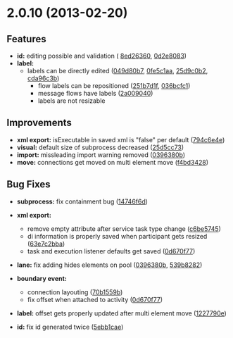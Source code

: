 <a name="2.0.10"></a>
# 2.0.10 (2013-02-20)

## Features

- **id:** editing possible and validation (
	[8ed26360](https://github.com/camunda/bpmn2-modeler/commit/8ed263605baab351c3150ae51f09ab9e38058c17), 
	[0d2e8083](https://github.com/camunda/bpmn2-modeler/commit/0d2e80831527b81cff5fd5a015b763fb6a876b14))
- **label:** 
  - labels can be directly edited 
  	([049d80b7](https://github.com/camunda/bpmn2-modeler/commit/049d80b76f2ff8b660f907210cf341781ac671eb), 
    [0fe5c1aa](https://github.com/camunda/bpmn2-modeler/commit/0fe5c1aae73cc6a6549bd70b564c54072f27ac3b), 
    [25d9c0b2](https://github.com/camunda/bpmn2-modeler/commit/25d9c0b2b58b7d08d19db65d1f5e9a013a3f0453), 
    [cda96c3b](https://github.com/camunda/bpmn2-modeler/commit/cda96c3be0b4046230c9291c22c3739a93ddfe4c))
	- flow labels can be repositioned 
	  ([251b7d1f](https://github.com/camunda/bpmn2-modeler/commit/251b7d1fe86c31acd3811f10c289996421b4ba4e), 
	  [036bcfc1](https://github.com/camunda/bpmn2-modeler/commit/036bcfc15d0c1b69b5734c76a5a65abb4630fe32))
	- message flows have labels 
		([2a009040](https://github.com/camunda/bpmn2-modeler/commit/2a009040322c5e2b3dba1f773b386b3b574ca3a6))
	- labels are not resizable

## Improvements

- **xml export:** isExecutable in saved xml is "false" per default
	([794c6e4e](https://github.com/camunda/bpmn2-modeler/commit/794c6e4ecfa230b288050a12a498d4ab1ffa4512))
- **visual:** default size of subprocess decreased
	([25d5cc73](https://github.com/camunda/bpmn2-modeler/commit/25d5cc73efac5e58e1d0b1d8c61ae90b9d0e9b2f))
- **import:** missleading import warning removed
	([0396380b](https://github.com/camunda/bpmn2-modeler/commit/0396380bdc99dd977e67f1cbb8336792d7a38e61))
- **move:** connections get moved on multi element move
	([f4bd3428](https://github.com/camunda/bpmn2-modeler/commit/f4bd3428acead69d4cf9047c15ead8de07fd3ac8))

## Bug Fixes

- **subprocess:** fix containment bug
	([14746f6d](https://github.com/camunda/bpmn2-modeler/commit/14746f6d32a69d3d6649ae829a3e03345e935114))

- **xml export:**
	- remove empty attribute after service task type change 
	  ([c6be5745](https://github.com/camunda/bpmn2-modeler/commit/c6be57452042d0bc4482e8401c1df15fdb1d44d1))
  - di information is properly saved when participant gets resized 
	  ([63e7c2bba](https://github.com/camunda/bpmn2-modeler/commit/63e7c2bbaf0fbdeb9c66292d5fcf8044c9154221))
  - task and execution listener defaults get saved 
	  ([0d670f77](https://github.com/camunda/bpmn2-modeler/commit/0d670f77ec19edd8586fe39e7295a5a342294198))

- **lane:** fix adding hides elements on pool 
	([0396380b](https://github.com/camunda/bpmn2-modeler/commit/0396380bdc99dd977e67f1cbb8336792d7a38e61), 
	[539b8282](https://github.com/camunda/bpmn2-modeler/commit/539b828229727f936c4feddbb8c4bc819e414264))
- **boundary event:**
	- connection layouting 
	  ([70b1559b](https://github.com/camunda/bpmn2-modeler/commit/70b1559bbc0e9989ef938d096b8fd4151cd4bf65))
  - fix offset when attached to activity
	  ([0d670f77](https://github.com/camunda/bpmn2-modeler/commit/0d670f77ec19edd8586fe39e7295a5a342294198))
- **label:** offset gets properly updated after multi element move 
	([1227790e](https://github.com/camunda/bpmn2-modeler/commit/1227790ecd418de9454d85de81d5c302b3a1cfd2))
- **id:** fix id generated twice 
	([5ebb1cae](https://github.com/camunda/bpmn2-modeler/commit/5ebb1cae1465dba81cdcfcd80428b36d7fa079c0))
